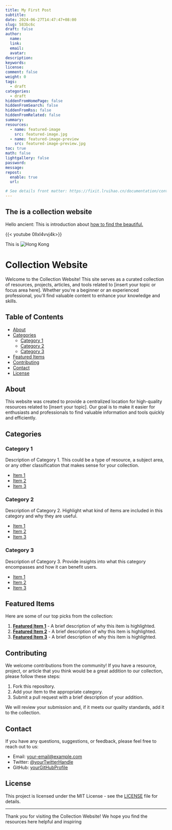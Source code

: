 ```yaml
---
title: My First Post
subtitle:
date: 2024-06-27T14:47:47+08:00
slug: 583bc6c
draft: false
author:
  name:
  link:
  email:
  avatar:
description:
keywords:
license:
comment: false
weight: 0
tags:
  - draft
categories:
  - draft
hiddenFromHomePage: false
hiddenFromSearch: false
hiddenFromRss: false
hiddenFromRelated: false
summary:
resources:
  - name: featured-image
    src: featured-image.jpg
  - name: featured-image-preview
    src: featured-image-preview.jpg
toc: true
math: false
lightgallery: false
password:
message:
repost:
  enable: true
  url:

# See details front matter: https://fixit.lruihao.cn/documentation/content-management/introduction/#front-matter
---
```


<!--more-->


## The is a  collection website
Hello ancient:
This is introduction about [how to find the beautiful.](https://www.youtube.com/watch?v=0IlxI4vvj4k)

{{< youtube 0IlxI4vvj4k>}}

This is ![ Hong Kong ](https://www.hkpm.org.hk/files/page/plan-your-visit/1/HKPM-Building-2--1672199559.jpg)


# Collection Website

Welcome to the Collection Website! This site serves as a curated collection of resources, projects, articles, and tools related to [insert your topic or focus area here]. Whether you're a beginner or an experienced professional, you'll find valuable content to enhance your knowledge and skills.

## Table of Contents

- [About](#about)
- [Categories](#categories)
  - [Category 1](#category-1)
  - [Category 2](#category-2)
  - [Category 3](#category-3)
- [Featured Items](#featured-items)
- [Contributing](#contributing)
- [Contact](#contact)
- [License](#license)

## About

This website was created to provide a centralized location for high-quality resources related to [insert your topic]. Our goal is to make it easier for enthusiasts and professionals to find valuable information and tools quickly and efficiently.

## Categories

### Category 1

Description of Category 1. This could be a type of resource, a subject area, or any other classification that makes sense for your collection.

- [Item 1](#)
- [Item 2](#)
- [Item 3](#)

### Category 2

Description of Category 2. Highlight what kind of items are included in this category and why they are useful.

- [Item 1](#)
- [Item 2](#)
- [Item 3](#)

### Category 3

Description of Category 3. Provide insights into what this category encompasses and how it can benefit users.

- [Item 1](#)
- [Item 2](#)
- [Item 3](#)

## Featured Items

Here are some of our top picks from the collection:

1. **[Featured Item 1](#)** - A brief description of why this item is highlighted.
2. **[Featured Item 2](#)** - A brief description of why this item is highlighted.
3. **[Featured Item 3](#)** - A brief description of why this item is highlighted.

## Contributing

We welcome contributions from the community! If you have a resource, project, or article that you think would be a great addition to our collection, please follow these steps:

1. Fork this repository.
2. Add your item to the appropriate category.
3. Submit a pull request with a brief description of your addition.

We will review your submission and, if it meets our quality standards, add it to the collection.

## Contact

If you have any questions, suggestions, or feedback, please feel free to reach out to us:

- Email: [your-email@example.com](mailto:your-email@example.com)
- Twitter: [@yourTwitterHandle](https://twitter.com/yourTwitterHandle)
- GitHub: [yourGitHubProfile](https://github.com/yourGitHubProfile)

## License

This project is licensed under the MIT License - see the [LICENSE](LICENSE) file for details.

---

Thank you for visiting the Collection Website! We hope you find the resources here helpful and inspiring


